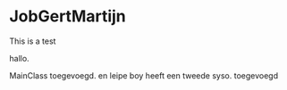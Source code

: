 JobGertMartijn
==============

This is a test

hallo.

MainClass toegevoegd.
en leipe boy heeft een tweede syso. toegevoegd
